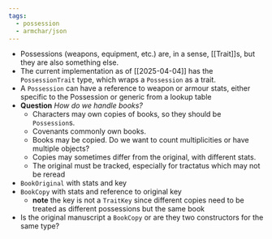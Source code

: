 ```yaml
---
tags:
  - possession
  - armchar/json
---
```

+ Possessions (weapons, equipment, etc.) are, in a sense, [[Trait]]s, but they are also something else.
+ The current implementation as of [[2025-04-04]]  has the `PossessionTrait` type, which wraps a `Possession` as a trait.
+ A `Possession` can have a reference to weapon or armour stats, either specific to the Possession or generic from a lookup table
+ **Question** *How do we handle books?*
	+ Characters may own copies of books, so they should be `Possession`s.
	+ Covenants commonly own books.
	+ Books may be copied. Do we want to count multiplicities or have multiple objects?
	+ Copies may sometimes differ from the original, with different stats.
	+ The original must be tracked, especially for tractatus which may not be reread
+ `BookOriginal` with stats and key
+ `BookCopy` with stats and reference to original key
	+ **note** the key is not a `TraitKey` since different copies need to be treated as different possessions but the same book
+ Is the original manuscript a `BookCopy` or are they two constructors for the same type?